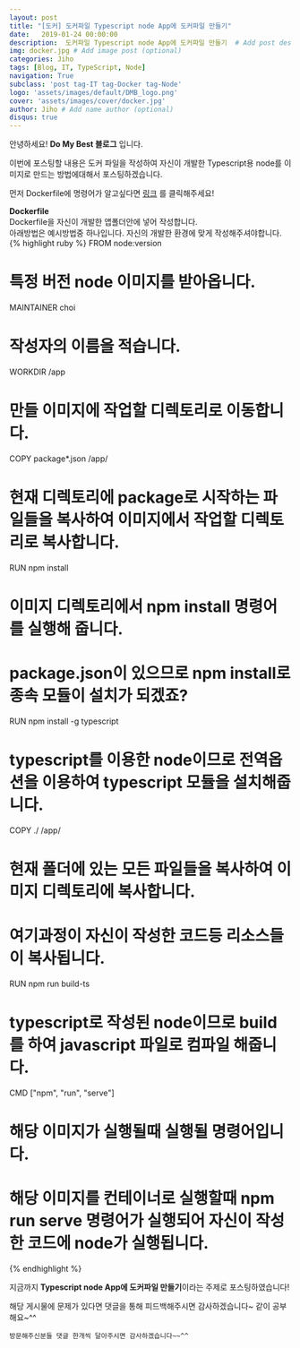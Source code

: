 ```yaml
---
layout: post
title: "[도커] 도커파일 Typescript node App에 도커파일 만들기"
date:   2019-01-24 00:00:00
description:  도커파일 Typescript node App에 도커파일 만들기  # Add post description (optional)
img: docker.jpg # Add image post (optional)
categories: Jiho
tags: [Blog, IT, TypeScript, Node]
navigation: True
subclass: 'post tag-IT tag-Docker tag-Node'
logo: 'assets/images/default/DMB_logo.png'
cover: 'assets/images/cover/docker.jpg'
author: Jiho # Add name author (optional)
disqus: true
---
```

안녕하세요! **Do My Best 블로그** 입니다. 

이번에 포스팅할 내용은 도커 파일을 작성하여 자신이 개발한 Typescript용 node를 이미지로 만드는 방법에대해서 포스팅하겠습니다. 

먼저 Dockerfile에 명령어가 알고싶다면 [링크][dockerfile-instruction] 를 클릭해주세요!

**Dockerfile**  
Dockerfile을 자신이 개발한 앱폴더안에 넣어 작성합니다.  
아래방법은 예시방법중 하나입니다. 자신의 개발한 환경에 맞게 작성해주셔야합니다.  
{% highlight ruby %}
FROM node:version
# 특정 버전 node 이미지를 받아옵니다.  
MAINTAINER choi
# 작성자의 이름을 적습니다. 
WORKDIR /app
# 만들 이미지에 작업할 디렉토리로 이동합니다.  
COPY package*.json /app/
# 현재 디렉토리에 package로 시작하는 파일들을 복사하여 이미지에서 작업할 디렉토리로 복사합니다. 
RUN npm install
# 이미지 디렉토리에서 npm install 명령어를 실행해 줍니다. 
# package.json이 있으므로 npm install로 종속 모듈이 설치가 되겠죠?  
RUN npm install -g typescript
# typescript를 이용한 node이므로 전역옵션을 이용하여 typescript 모듈을 설치해줍니다.  
COPY ./ /app/
# 현재 폴더에 있는 모든 파일들을 복사하여 이미지 디렉토리에 복사합니다. 
# 여기과정이 자신이 작성한 코드등 리소스들이 복사됩니다.  
RUN npm run build-ts
# typescript로 작성된 node이므로 build를 하여 javascript 파일로 컴파일 해줍니다.  
CMD ["npm", "run", "serve"] 
# 해당 이미지가 실행될때 실행될 명령어입니다. 
# 해당 이미지를 컨테이너로 실행할때 npm run serve 명령어가 실행되어 자신이 작성한 코드에 node가 실행됩니다.                      
{% endhighlight %}  

지금까지 **Typescript node App에 도커파일 만들기**이라는 주제로 포스팅하였습니다!     

해당 게시물에 문제가 있다면 댓글을 통해 피드백해주시면 감사하겠습니다~ 같이 공부해요~^^

`방문해주신분들 댓글 한개씩 달아주시면 감사하겠습니다~~^^`  

[dockerfile-instruction]:https://ghwlchlaks.github.io/dockerfile-instruction